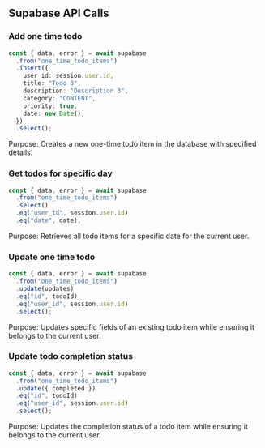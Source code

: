 ## Supabase API Calls

### Add one time todo
```ts
const { data, error } = await supabase
  .from("one_time_todo_items")
  .insert({
    user_id: session.user.id,
    title: "Todo 3",
    description: "Description 3",
    category: "CONTENT",
    priority: true,
    date: new Date(),
  })
  .select();
```
Purpose: Creates a new one-time todo item in the database with specified details.

### Get todos for specific day
```ts
const { data, error } = await supabase
  .from("one_time_todo_items")
  .select()
  .eq("user_id", session.user.id)
  .eq("date", date);
```
Purpose: Retrieves all todo items for a specific date for the current user.

### Update one time todo
```ts
const { data, error } = await supabase
  .from("one_time_todo_items")
  .update(updates)
  .eq("id", todoId)
  .eq("user_id", session.user.id)
  .select();
```
Purpose: Updates specific fields of an existing todo item while ensuring it belongs to the current user.

### Update todo completion status
```ts
const { data, error } = await supabase
  .from("one_time_todo_items")
  .update({ completed })
  .eq("id", todoId)
  .eq("user_id", session.user.id)
  .select();
```
Purpose: Updates the completion status of a todo item while ensuring it belongs to the current user.


